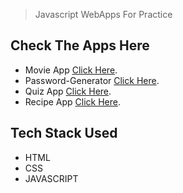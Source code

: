 > Javascript WebApps For Practice
## Check The Apps Here
- Movie App [Click Here](https://vishudhiman.github.io/javascript-Apps/movie-app).
- Password-Generator [Click Here](https://vishudhiman.github.io/javascript-Apps/password-generator).
- Quiz App [Click Here](https://vishudhiman.github.io/javascript-Apps/quiz-app).
- Recipe App [Click Here](https://vishudhiman.github.io/javascript-Apps/recipe-app).

## Tech Stack Used
- HTML
- CSS
- JAVASCRIPT

